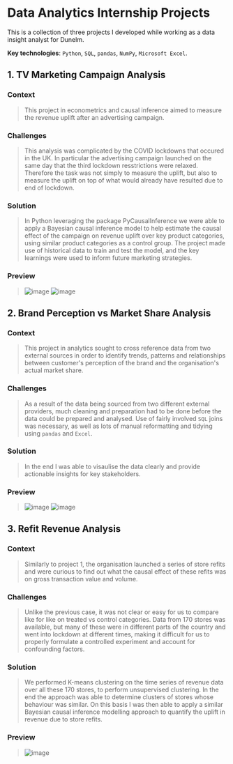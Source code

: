 # Data Analytics Internship Projects

This is a collection of three projects I developed while working as a data insight analyst for Dunelm.

**Key technologies**: `Python`, `SQL`, `pandas`, `NumPy`, `Microsoft Excel`.

## 1. TV Marketing Campaign Analysis   

### **Context**
>This project in econometrics and causal inference aimed to measure the revenue uplift after an advertising campaign. 

### **Challenges**
>This analysis was complicated by the COVID lockdowns that occured in the UK. In particular the advertising campaign launched on the same day that the third lockdown resstrictions were relaxed. Therefore the task was not simply to measure the uplift, but also to measure the uplift on top of what would already have resulted due to end of lockdown.

### **Solution**
>In Python leveraging the package PyCausalInference we were able to apply a Bayesian causal inference model to help estimate the causal effect of the campaign on revenue uplift over key product categories, using similar product categories as a control group. The project made use of historical data to train and test the model, and the key learnings were used to inform future marketing strategies. 

### **Preview**
>![image](https://user-images.githubusercontent.com/79708390/213026884-6718aa08-5aa4-49fe-bd76-9af913a209ba.png)
>![image](https://user-images.githubusercontent.com/79708390/213028968-17fc68f8-4b84-4238-9c45-718d33610ca8.png)


## 2. Brand Perception vs Market Share Analysis

### **Context**
>This project in analytics sought to cross reference data from two external sources in order to identify trends, patterns and relationships between customer's perception of the brand and the organisation's actual market share. 

### **Challenges**
>As a result of the data being sourced from two different external providers, much cleaning and preparation had to be done before the data could be prepared and analysed. Use of fairly involved `SQL` joins was necessary, as well as lots of manual reformatting and tidying using `pandas` and `Excel`.

### **Solution**
>In the end I was able to visaulise the data clearly and provide actionable insights for key stakeholders. 

### **Preview**
>![image](https://user-images.githubusercontent.com/79708390/213029184-26ad7901-2701-4aee-a5b1-fde8a0524866.png)
>![image](https://user-images.githubusercontent.com/79708390/213031234-5f5f18a3-bee5-4176-87f9-1d241ac46888.png)


## 3. Refit Revenue Analysis 

### **Context**
>Similarly to project 1, the organisation launched a series of store refits and were curious to find out what the causal effect of these refits was on gross transaction value and volume. 

### **Challenges**
>Unlike the previous case, it was not clear or easy for us to compare like for like on treated vs control categories. Data from 170 stores was available, but many of these were in different parts of the country and went into lockdown at different times, making it difficult for us to properly formulate a controlled experiment and account for confounding factors. 

### **Solution**
>We performed K-means clustering on the time series of revenue data over all these 170 stores, to perform unsupervised clustering. In the end the approach was able to determine clusters of stores whose behaviour was similar. On this basis I was then able to apply a similar Bayesian causal inference modelling approach to quantify the uplift in revenue due to store refits. 

### **Preview**
>![image](https://user-images.githubusercontent.com/79708390/213028126-bd5a6c38-3cbe-454a-b0d1-b542e86f73bb.png)
